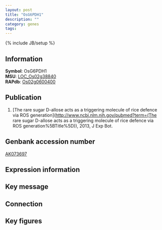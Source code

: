 ```yaml
---
layout: post
title: "OsG6PDH1"
description: ""
category: genes
tags: 
---
```

{% include JB/setup %}

## Information
__Symbol__: OsG6PDH1  
__MSU__: [LOC_Os02g38840](http://rice.plantbiology.msu.edu/cgi-bin/ORF_infopage.cgi?orf=LOC_Os02g38840)  
__RAPdb__: [Os02g0600400](http://rapdb.dna.affrc.go.jp/viewer/gbrowse_details/irgsp1?name=Os02g0600400)  

## Publication
1. [The rare sugar D-allose acts as a triggering molecule of rice defence via ROS generation](http://www.ncbi.nlm.nih.gov/pubmed?term=(The rare sugar D-allose acts as a triggering molecule of rice defence via ROS generation%5BTitle%5D)), 2013, J Exp Bot.

## Genbank accession number
[AK073697](http://www.ncbi.nlm.nih.gov/nuccore/AK073697)

## Expression information

## Key message

## Connection

## Key figures


